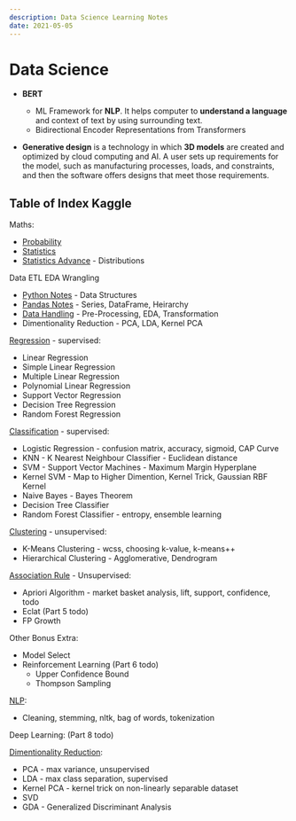 ```yaml
---
description: Data Science Learning Notes 
date: 2021-05-05
---
```


# Data Science

- **BERT**
  - ML Framework for **NLP**. It helps computer to **understand a language** and context of text by using surrounding text.
  - Bidirectional Encoder Representations from Transformers

- **Generative design** is a technology in which **3D models** are created and optimized by cloud computing and AI. A user sets up requirements for the model, such as manufacturing processes, loads, and constraints, and then the software offers designs that meet those requirements.

## Table of Index Kaggle

Maths:

- [Probability](https://www.kaggle.com/iyadavvaibhav/probability-notes)
- [Statistics](https://www.kaggle.com/iyadavvaibhav/statistics-the-basics)
- [Statistics Advance](https://www.kaggle.com/iyadavvaibhav/statistics-distributions-nrml-clt-conf-int) - Distributions

Data ETL EDA Wrangling

- [Python Notes](https://www.kaggle.com/iyadavvaibhav/python-notes) - Data Structures
- [Pandas Notes](https://www.kaggle.com/iyadavvaibhav/pandas-notes) - Series, DataFrame, Heirarchy
- [Data Handling](https://www.kaggle.com/iyadavvaibhav/data-handling-notes/) - Pre-Processing, EDA, Transformation
- Dimentionality Reduction - PCA, LDA, Kernel PCA

[Regression](https://www.kaggle.com/iyadavvaibhav/ml-regression-theory) - supervised:

- Linear Regression
- Simple Linear Regression
- Multiple Linear Regression
- Polynomial Linear Regression
- Support Vector Regression
- Decision Tree Regression
- Random Forest Regression

[Classification](https://www.kaggle.com/iyadavvaibhav/ml-classification-theory) - supervised:

- Logistic Regression - confusion matrix, accuracy, sigmoid, CAP Curve
- KNN - K Nearest Neighbour Classifier - Euclidean distance
- SVM - Support Vector Machines - Maximum Margin Hyperplane
- Kernel SVM - Map to Higher Dimention, Kernel Trick, Gaussian RBF Kernel
- Naive Bayes - Bayes Theorem
- Decision Tree Classifier
- Random Forest Classifier - entropy, ensemble learning

[Clustering](https://www.kaggle.com/iyadavvaibhav/ml-clustering-theory) - unsupervised:

- K-Means Clustering - wcss, choosing k-value, k-means++
- Hierarchical Clustering - Agglomerative, Dendrogram

[Association Rule](https://www.kaggle.com/iyadavvaibhav/ml-association-rule-learning-notes) - Unsupervised:

- Apriori Algorithm - market basket analysis, lift, support, confidence, todo
- Eclat (Part 5 todo)
- FP Growth

Other Bonus Extra:

- Model Select
- Reinforcement Learning (Part 6 todo)
  - Upper Confidence Bound
  - Thompson Sampling

[NLP](https://www.kaggle.com/iyadavvaibhav/ml-nlp-notes):

- Cleaning, stemming, nltk, bag of words, tokenization

Deep Learning: (Part 8 todo)

[Dimentionality Reduction](https://www.kaggle.com/iyadavvaibhav/ml-dimentionality-reduction-notes):

- PCA - max variance, unsupervised
- LDA - max class separation, supervised
- Kernel PCA - kernel trick on non-linearly separable dataset
- SVD
- GDA - Generalized Discriminant Analysis
